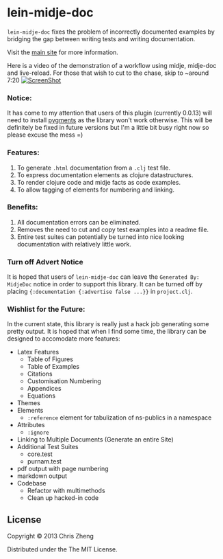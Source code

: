 # lein-midje-doc

`lein-midje-doc` fixes the problem of incorrectly documented examples by bridging the gap between writing tests and writing documentation.

Visit the [main site](http://z.caudate.me/lein-midje-doc/) for more information.

Here is a video of the demonstration of a workflow using midje, midje-doc and live-reload. For those that wish to cut to the chase, skip to ~around 7:20
[![ScreenShot](https://raw.github.com/zcaudate/lein-midje-doc/master/documentation_tool.png)](http://youtu.be/8FjvhDPIUWE)

### Notice:
It has come to my attention that users of this plugin (currently 0.0.13) will need to install [pygments](http://pygments.org/) as the library won't work otherwise. This will be definitely be fixed in future versions but I'm a little bit busy right now so please excuse the mess =)

### Features:
 1. To generate `.html` documentation from a `.clj` test file.
 2. To express documentation elements as clojure datastructures.
 3. To render clojure code and midje facts as code examples.
 4. To allow tagging of elements for numbering and linking.

### Benefits:
 1. All documentation errors can be eliminated.
 2. Removes the need to cut and copy test examples into a readme file.
 3. Entire test suites can potentially be turned into nice looking documentation with relatively little work.

### Turn off Advert Notice
It is hoped that users of `lein-midje-doc` can leave the `Generated By: MidjeDoc` notice in order to support this library. It can be turned off by placing `{:documentation {:advertise false ...}}` in `project.clj`.



### Wishlist for the Future:
In the current state, this library is really just a hack job generating some pretty output. It is hoped that when I find some time, the library can be designed to accomodate more features:

- Latex Features
  - Table of Figures
  - Table of Examples
  - Citations
  - Customisation Numbering
  - Appendices
  - Equations  
- Themes
- Elements
  - `:reference` element for tabulization of ns-publics in a namespace 
- Attributes
  - `:ignore`
- Linking to Multiple Documents (Generate an entire Site)
- Additional Test Suites
  - core.test
  - purnam.test
- pdf output with page numbering
- markdown output
- Codebase
  - Refactor with multimethods
  - Clean up hacked-in code
  
## License

Copyright © 2013 Chris Zheng

Distributed under the The MIT License.